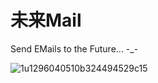 # 未来Mail

Send EMails to the Future... -_-

![1u1296040510b324494529c15](https://user-images.githubusercontent.com/63765823/115973817-80777080-a575-11eb-8374-c68b1bf0b5cc.jpg)
